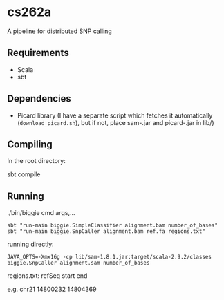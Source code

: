 cs262a
======

A pipeline for distributed SNP calling

Requirements
------------
* Scala
* sbt

Dependencies
------------
* Picard library (I have a separate script which fetches it automatically (`download_picard.sh`), but if not, place sam-<version>.jar and picard-<version>.jar in lib/)

Compiling
---------
In the root directory:

  sbt compile

Running
-------
./bin/biggie cmd args,...

    sbt "run-main biggie.SimpleClassifier alignment.bam number_of_bases"
    sbt "run-main biggie.SnpCaller alignment.bam ref.fa regions.txt"

running directly:

    JAVA_OPTS=-Xmx16g -cp lib/sam-1.8.1.jar:target/scala-2.9.2/classes biggie.SnpCaller alignment.sam number_of_bases

regions.txt:
refSeq	start	end

e.g.
chr21	14800232	14804369
